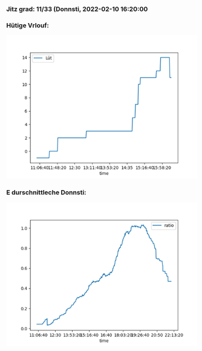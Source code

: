 ### Jitz grad: 11/33 (Donnsti, 2022-02-10 16:20:00

### Hütige Vrlouf:
![Graph](Today.png)

### E durschnittleche Donnsti:
![Graph](Donnsti.png)